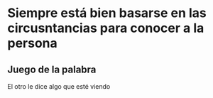 # Siempre está bien basarse en las circusntancias para conocer a la persona  

## Juego de la palabra  

El otro le dice algo que esté viendo 
